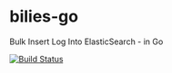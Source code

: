 # bilies-go

Bulk Insert Log Into ElasticSearch - in Go

[![Build Status](https://travis-ci.org/Adirelle/bilies-go.svg?branch=master)](https://travis-ci.org/Adirelle/bilies-go)
